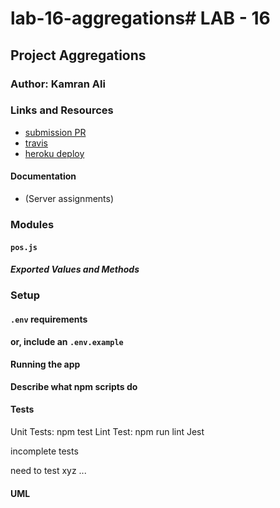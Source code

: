 # lab-16-aggregations# LAB - 16

## Project Aggregations

### Author: Kamran Ali


### Links and Resources
* [submission PR](https://github.com/401-advanced-javascript-KamranAli/lab-12-tour/pull/1)
* [travis](https://travis-ci.com/401-advanced-javascript-KamranAli/lab-12-tour/builds/130275569)
* [heroku deploy](https://thawing-brook-00054.herokuapp.com/ )
#### Documentation
* (Server assignments)

### Modules
#### `pos.js`
##### Exported Values and Methods

### Setup
#### `.env` requirements

**or, include an `.env.example`**

#### Running the app

**Describe what npm scripts do**
  
#### Tests
Unit Tests: npm test
Lint Test: npm run lint
Jest

incomplete tests

need to test xyz ...

#### UML

